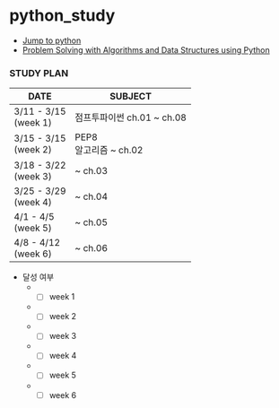 # python_study
* [Jump to python](https://wikidocs.net/book/1)
* [Problem Solving with Algorithms and Data Structures using Python](https://interactivepython.org/runestone/static/pythonds/index.html#)

### STUDY PLAN

| <center> DATE </center> | <center> SUBJECT </center> |
------|------
| 3/11 - 3/15 <br>  (week 1) | 점프투파이썬 ch.01 ~ ch.08 |
| 3/15 - 3/15 <br>  (week 2) | PEP8 <br>알고리즘 ~ ch.02 |
| 3/18 - 3/22 <br>  (week 3) | ~ ch.03 |
| 3/25 - 3/29 <br>  (week 4) | ~ ch.04 |
| 4/1 - 4/5 <br>  (week 5) | ~ ch.05 |
| 4/8 - 4/12 <br> (week 6) | ~ ch.06 |

* 달성 여부
  * - [ ] week 1
  * - [ ] week 2 
  * - [ ] week 3
  * - [ ] week 4
  * - [ ] week 5
  * - [ ] week 6
